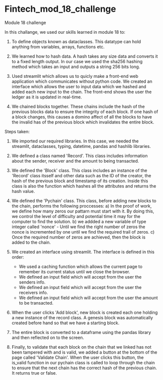 # Fintech_mod_18_challenge
Module 18 challenge

In this challange, we used our skills learned in module 18 to:

1. To define objects known as dataclasses.  This datatype can hold anything from variables, arrays, functions etc.

2. We learned how to hash data.  A hash takes any size data and converts it to a fixed length output.  In our case we used the sha256 hashing method which takes an input and outputs a string 256 bits long.

3. Used streamlit which allows us to quicly make a front-end web application which communicates without python code.  We created an interface which allows the user to    input data which we hashed and added each new input to the chain.  The front-end shows the user the ledger as it is updated in real-time.

4. We chained blocks together.  These chains include the hash of the previous blocks data to ensure the integrity of each block.  If one hash of a block changes, this causes a domino affect of all the blocks to have the invalid has of the previous block which invalidates the entire block.




Steps taken:

1. We imported our required libraries.  In this case, we needed the streamlit, dataclasses, typing, datetime, pandas and hashlib libraries.

2. We defined a class named 'Record'.  This class includes information about the sender, receiver and the amount to being transacted.

3. We defined the 'Block' class.  This class includes an instance of the 'Record' class itsself and other data such as the ID of the creator, the hash of the previous block and timestamp of its creation.  Inside this class is also the function which hashes all the attributes and returns the hash value.

4. We defined the 'Pychain' class.  This class, before adding new blocks to the chain, performs the following proccesses: 
   a) In the proof of work, we define how many zeros our pattarn must start with it.  By doing this, we control the level of difficulty and potential time it may for the       computer to find the solution.
   b) we addded a new variable of type integer called 'nonce' - Until we find the right number of zeros the nonce is incremented by one until we find the required trail of zeros.
   c) Once the required number of zeros are achieved, then the block is added to the chain.
   
5.  We created an interface using streamlit. The interface is defined in this order:
    -  We used a caching function which allows the current page to remember its current status until we close the browser.
    -  We defined an input field which will accept from the user the senders info.
    -  We defined an input field which will accept from the user the receivers info.
    -  We defined an input field which will accept from the user the amount to be transacted.

6. When the user clicks 'Add block', new block is created each one holding a new instance of the record class.  A genesis block was automatically created before hand so that we have a starting block.
7. The entire block is converted to a dataframe using the pandas library and then reflected on to the screen.
8. Finally, to validate that each block on the chain that we linked has not been tampered with and is valid, we added a button at the bottom of the page called 'Validate Chain'.  When the user clicks this button, the is_valid function in our pychain class is called to loop through the chain to ensure that the next chain has the correct hash of the previous chain.  It returns true or false.
